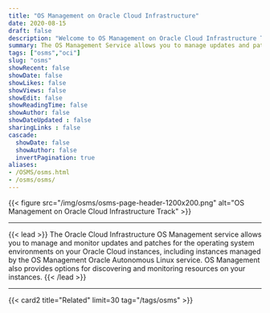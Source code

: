 ```yaml
---
title: "OS Management on Oracle Cloud Infrastructure"
date: 2020-08-15
draft: false
description: "Welcome to OS Management on Oracle Cloud Infrastructure Track"
summary: The OS Management Service allows you to manage updates and patches for the operating system environment on your Oracle Cloud Infrastructure instances. The OS Management Service also provides options for discovering and monitoring resources on your instances."
tags: ["osms","oci"]
slug: "osms"
showRecent: false
showDate: false
showLikes: false
showViews: false
showEdit: false
showReadingTime: false
showAuthor: false
showDateUpdated : false
sharingLinks : false
cascade:
  showDate: false
  showAuthor: false
  invertPagination: true
aliases:
- /OSMS/osms.html
- /osms/osms/
---
```


{{< figure src="/img/osms/osms-page-header-1200x200.png" alt="OS Management on Oracle Cloud Infrastructure Track" >}}

---

{{< lead >}}
The Oracle Cloud Infrastructure OS Management service allows you to manage and monitor updates and patches for the operating system environments on your Oracle Cloud instances, including instances managed by the OS Management Oracle Autonomous Linux service. OS Management also provides options for discovering and monitoring resources on your instances.
{{< /lead >}}

---

{{< card2 title="Related" limit=30 tag="/tags/osms" >}}

